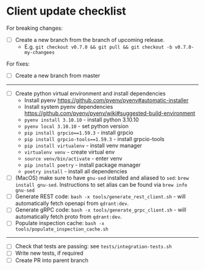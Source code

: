 # Client update checklist

For breaking changes:

* [ ] Create a new branch from the branch of upcoming release.
  * E.g. `git checkout v0.7.0 && git pull && git checkout -b v0.7.0-my-changees`

For fixes:

* [ ] Create a new branch from master

---

* [ ] Create python virtual environment and install dependencies
  * Install pyenv https://github.com/pyenv/pyenv#automatic-installer
  * Install system pyenv dependencies https://github.com/pyenv/pyenv/wiki#suggested-build-environment
  * `pyenv install 3.10.10` - install python 3.10.10
  * `pyenv local 3.10.10` - set python version
  * `pip install grpcio==1.59.3` - install grpcio
  * `pip install grpcio-tools==1.59.3` - install grpcio-tools
  * `pip install virtualenv` - install venv manager
  * `virtualenv venv` - create virtual env
  * `source venv/bin/activate` - enter venv
  * `pip install poetry` - install package manager
  * `poetry install` - install all dependencies
* [ ] (MacOS) make sure to have `gnu-sed` installed and aliased to `sed`: `brew install gnu-sed`. Instructions to set alias can be found via `brew info gnu-sed`
* [ ] Generate REST code: `bash -x tools/generate_rest_client.sh` - will automatically fetch openapi from `qdrant:dev`.
* [ ] Generate gRPC code: `bash -x tools/generate_grpc_client.sh` - will automatically fetch proto from `qdrant:dev`.
* [ ] Populate inspection cache: `bash -x tools/populate_inspection_cache.sh`

---

* [ ] Check that tests are passing: see `tests/integration-tests.sh`
* [ ] Write new tests, if required
* [ ] Create PR into parent branch
